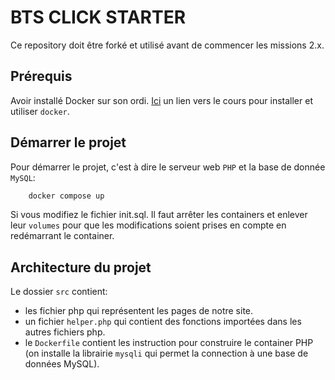 # BTS CLICK STARTER

Ce repository doit être forké et utilisé avant de commencer les missions 2.x.  

## Prérequis

Avoir installé Docker sur son ordi. [Ici](https://publish.obsidian.md/oddoz/Cours/0.3+Docker/1.+Docker+c'est+quoi%3F) un lien vers le cours pour installer et utiliser `docker`.

## Démarrer le projet

Pour démarrer le projet, c'est à dire le serveur web `PHP` et la base de donnée `MySQL`:

```bash
    docker compose up
```

Si vous modifiez le fichier init.sql. Il faut arrêter les containers et enlever leur `volumes` pour que les modifications soient prises en compte en redémarrant le container.

## Architecture du projet 

Le dossier `src` contient:
- les fichier php qui représentent les pages de notre site.
- un fichier `helper.php` qui contient des fonctions importées dans les autres fichiers php. 
- le `Dockerfile` contient les instruction pour construire le container PHP (on installe la librairie `mysqli` qui permet la connection à une base de données MySQL).